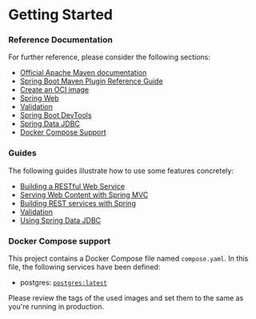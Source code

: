 # Getting Started

### Reference Documentation

For further reference, please consider the following sections:

- [Official Apache Maven documentation](https://maven.apache.org/guides/index.html)
- [Spring Boot Maven Plugin Reference Guide](https://docs.spring.io/spring-boot/docs/3.3.0/maven-plugin/reference/html/)
- [Create an OCI image](https://docs.spring.io/spring-boot/docs/3.3.0/maven-plugin/reference/html/#build-image)
- [Spring Web](https://docs.spring.io/spring-boot/docs/3.3.0/reference/htmlsingle/index.html#web)
- [Validation](https://docs.spring.io/spring-boot/docs/3.3.0/reference/htmlsingle/index.html#io.validation)
- [Spring Boot DevTools](https://docs.spring.io/spring-boot/docs/3.3.0/reference/htmlsingle/index.html#using.devtools)
- [Spring Data JDBC](https://docs.spring.io/spring-boot/docs/3.3.0/reference/htmlsingle/index.html#data.sql.jdbc)
- [Docker Compose Support](https://docs.spring.io/spring-boot/docs/3.3.0/reference/htmlsingle/index.html#features.docker-compose)

### Guides

The following guides illustrate how to use some features concretely:

- [Building a RESTful Web Service](https://spring.io/guides/gs/rest-service/)
- [Serving Web Content with Spring MVC](https://spring.io/guides/gs/serving-web-content/)
- [Building REST services with Spring](https://spring.io/guides/tutorials/rest/)
- [Validation](https://spring.io/guides/gs/validating-form-input/)
- [Using Spring Data JDBC](https://github.com/spring-projects/spring-data-examples/tree/master/jdbc/basics)

### Docker Compose support

This project contains a Docker Compose file named `compose.yaml`.
In this file, the following services have been defined:

- postgres: [`postgres:latest`](https://hub.docker.com/_/postgres)

Please review the tags of the used images and set them to the same as you're running in production.
